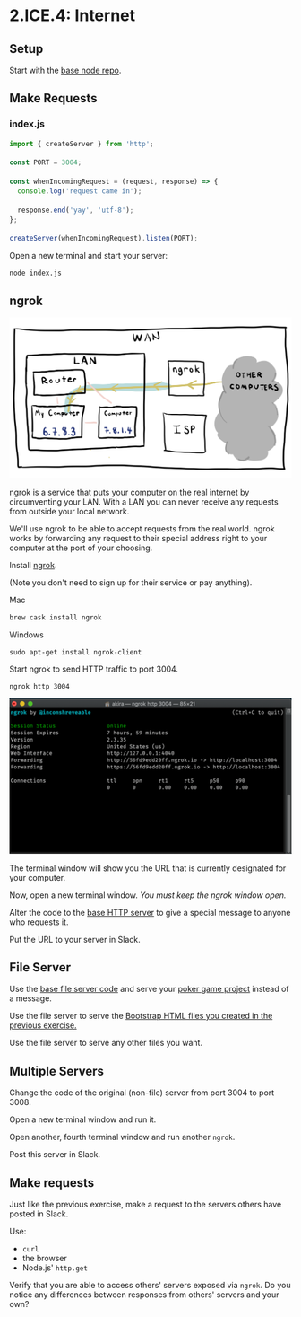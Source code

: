 # 2.ICE.4: Internet

## Setup

Start with the [base node repo](https://github.com/rocketacademy/base-node-bootcamp).

## Make Requests

### index.js

```javascript
import { createServer } from 'http';

const PORT = 3004;

const whenIncomingRequest = (request, response) => {
  console.log('request came in');

  response.end('yay', 'utf-8');
};

createServer(whenIncomingRequest).listen(PORT);
```

Open a new terminal and start your server:

```text
node index.js
```

## ngrok

![](../../.gitbook/assets/ngrok.jpg)

ngrok is a service that puts your computer on the real internet by circumventing your LAN. With a LAN you can never receive any requests from outside your local network.

We'll use ngrok to be able to accept requests from the real world. ngrok works by forwarding any request to their special address right to your computer at the port of your choosing.

Install [ngrok](https://ngrok.com/).

\(Note you don't need to sign up for their service or pay anything\).

Mac

```javascript
brew cask install ngrok
```

Windows

```text
sudo apt-get install ngrok-client
```

Start ngrok to send HTTP traffic to port 3004.

```text
ngrok http 3004
```

![](../../.gitbook/assets/screen-shot-2020-11-03-at-9.45.05-pm.png)

The terminal window will show you the URL that is currently designated for your computer.

Now, open a new terminal window. _You must keep the ngrok window open._

Alter the code to the [base HTTP server](../2.9-http.md#server-that-responds-with-yay) to give a special message to anyone who requests it.

Put the URL to your server in Slack.

## File Server

Use the [base file server code](../2.10-http-file-server.md) and serve your [poker game project](../../projects/project-1-video-poker.md) instead of a message.

Use the file server to serve the [Bootstrap HTML files you created in the previous exercise.](2.ice.3-disk-altering.md#html-processor)

Use the file server to serve any other files you want.

## Multiple Servers

Change the code of the original \(non-file\) server from port 3004 to port 3008.

Open a new terminal window and run it.

Open another, fourth terminal window and run another `ngrok`.

Post this server in Slack.

## Make requests

Just like the previous exercise, make a request to the servers others have posted in Slack.

Use:

* `curl`
* the browser
* Node.js' `http.get`

Verify that you are able to access others' servers exposed via `ngrok`. Do you notice any differences between responses from others' servers and your own?

